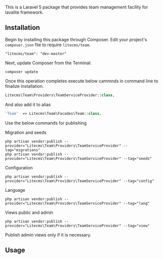 This is a Laravel 5 package that provides team management facility for lavalite framework.

## Installation

Begin by installing this package through Composer. Edit your project's `composer.json` file to require `litecms/team`.

    "litecms/team": "dev-master"

Next, update Composer from the Terminal:

    composer update

Once this operation completes execute below cammnds in command line to finalize installation.

```php
Litecms\Team\Providers\TeamServiceProvider::class,

```

And also add it to alias

```php
'Team'  => Litecms\Team\Facades\Team::class,
```

Use the below commands for publishing

Migration and seeds

    php artisan vendor:publish --provider="Litecms\Team\Providers\TeamServiceProvider" --tag="migrations"
    php artisan vendor:publish --provider="Litecms\Team\Providers\TeamServiceProvider" --tag="seeds"

Configuration

    php artisan vendor:publish --provider="Litecms\Team\Providers\TeamServiceProvider" --tag="config"

Language

    php artisan vendor:publish --provider="Litecms\Team\Providers\TeamServiceProvider" --tag="lang"

Views public and admin

    php artisan vendor:publish --provider="Litecms\Team\Providers\TeamServiceProvider" --tag="view"

Publish admin views only if it is necessary.

## Usage


